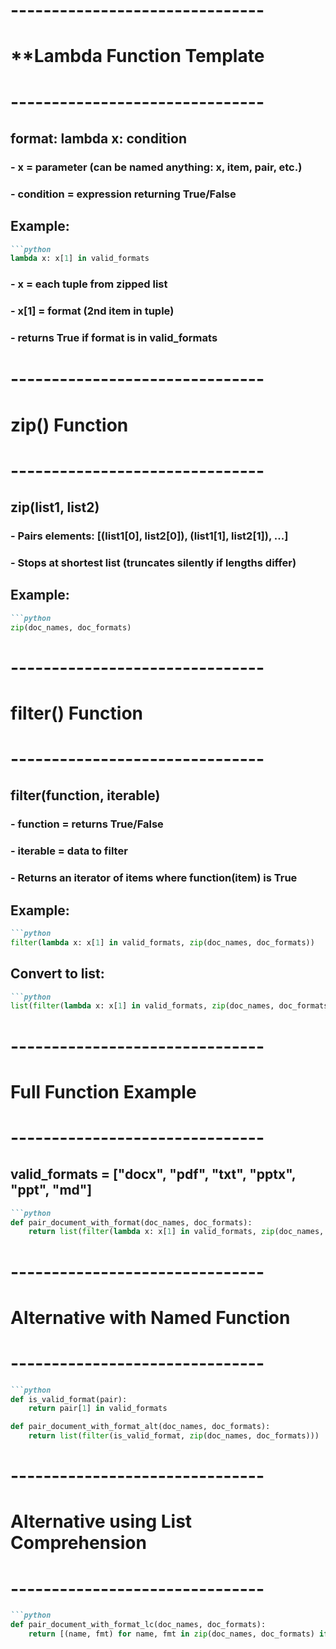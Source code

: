 # -------------------------------
# **Lambda Function Template
# -------------------------------
## format: lambda x: condition
### - x = parameter (can be named anything: x, item, pair, etc.)
### - condition = expression returning True/False

## Example:
```markdown 
```python
lambda x: x[1] in valid_formats
```
### - x = each tuple from zipped list
### - x[1] = format (2nd item in tuple)
### - returns True if format is in valid_formats

# -------------------------------
# zip() Function
# -------------------------------
## zip(list1, list2)
### - Pairs elements: [(list1[0], list2[0]), (list1[1], list2[1]), ...]
### - Stops at shortest list (truncates silently if lengths differ)

## Example:
```markdown 
```python
zip(doc_names, doc_formats)
```

# -------------------------------
# filter() Function
# -------------------------------
## filter(function, iterable)
### - function = returns True/False
### - iterable = data to filter
### - Returns an iterator of items where function(item) is True

## Example:
```markdown 
```python 
filter(lambda x: x[1] in valid_formats, zip(doc_names, doc_formats))
```

## Convert to list:
```markdown 
```python 
list(filter(lambda x: x[1] in valid_formats, zip(doc_names, doc_formats)))
```

# -------------------------------
# Full Function Example
# -------------------------------
## valid_formats = ["docx", "pdf", "txt", "pptx", "ppt", "md"]

```markdown 
```python 
def pair_document_with_format(doc_names, doc_formats):
    return list(filter(lambda x: x[1] in valid_formats, zip(doc_names, doc_formats)))
```  
# -------------------------------
# Alternative with Named Function
# -------------------------------
```markdown 
```python 
def is_valid_format(pair):
    return pair[1] in valid_formats

def pair_document_with_format_alt(doc_names, doc_formats):
    return list(filter(is_valid_format, zip(doc_names, doc_formats)))
```
# -------------------------------
# Alternative using List Comprehension
# -------------------------------
```markdown 
```python 
def pair_document_with_format_lc(doc_names, doc_formats):
    return [(name, fmt) for name, fmt in zip(doc_names, doc_formats) if fmt in valid_formats]
```
